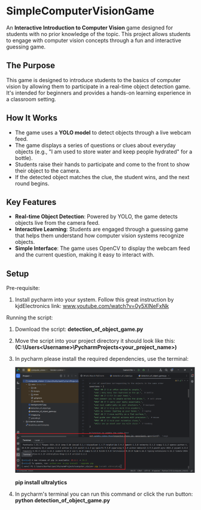 # SimpleComputerVisionGame

An **Interactive Introduction to Computer Vision** game designed for students with no prior knowledge of the topic. This project allows students to engage with computer vision concepts through a fun and interactive guessing game.

## The Purpose

This game is designed to introduce students to the basics of computer vision by allowing them to participate in a real-time object detection game. It's intended for beginners and provides a hands-on learning experience in a classroom setting.

## How It Works

- The game uses a **YOLO model** to detect objects through a live webcam feed.
- The game displays a series of questions or clues about everyday objects (e.g., "I am used to store water and keep people hydrated" for a bottle).
- Students raise their hands to participate and come to the front to show their object to the camera.
- If the detected object matches the clue, the student wins, and the next round begins.

## Key Features

- **Real-time Object Detection**: Powered by YOLO, the game detects objects live from the camera feed.
- **Interactive Learning**: Students are engaged through a guessing game that helps them understand how computer vision systems recognize objects.
- **Simple Interface**: The game uses OpenCV to display the webcam feed and the current question, making it easy to interact with.



## Setup

Pre-requisite:
1. Install pycharm into your system. Follow this great instruction by kjdElectronics link:
   www.youtube.com/watch?v=0y5XlNeFxNk

Running the script: 
1. Download the script:
   **detection_of_object_game.py**
   
3. Move the script into your project directory it should look like this:
   **(C:\Users\<Username>\PycharmProjects\<your_project_name>\)**

4. In pycharm please install the required dependencies, use the terminal:
   
   ![Pychsrm GUI](./terminal.png)
   
   **pip install ultralytics**

6. In pycharm's terminal you can run this command or click the run button:
   **python detection_of_object_game.py**
